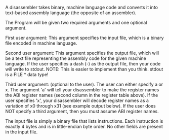  A disassembler takes binary, machine language code and converts it into text-based assembly language (the opposite of an assembler).
 
 The Program will be given two required arguments and one optional argument.

First user argument: This argument specifies the input file, which is a binary file encoded in machine language.

Second user argument: This argument specifies the output file, which will be a text file representing the assembly code for the given machine language. If the user specifies a dash (-) as the output file, then your code will write to stdout. NOTE: This is easier to implement than you think. stdout is a FILE * data type!

Third user argument: (optional to the user). The user can either specify a or x. The argument 'a' will tell your disassembler to make the register names the ABI register names (second column in the register table above). If the user specifies 'x', your disassembler will decode register names as a variation of x0 through x31 (see example output below). If the user does NOT specify a third argument, then you must assume ABI register names.

The input file is simply a binary file that lists instructions. Each instruction is exactly 4 bytes and is in little-endian byte order. No other fields are present in the input file.
